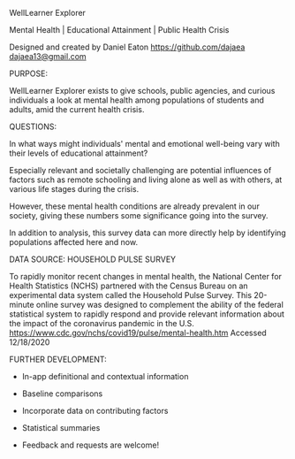 
WellLearner Explorer

Mental Health  |  Educational Attainment  |  Public Health Crisis

Designed and created by Daniel Eaton
https://github.com/dajaea
dajaea13@gmail.com


PURPOSE:

WellLearner Explorer exists to give schools, public agencies, and curious individuals a look at mental health among populations of students and adults, amid the current health crisis.

QUESTIONS:

In what ways might individuals' mental and emotional well-being vary with their levels of educational attainment?  

Especially relevant and societally challenging are potential influences of factors such as remote schooling and living alone as well as with others, at various life stages during the crisis. 

However, these mental health conditions are already prevalent in our society, giving these numbers some significance going into the survey.

In addition to analysis, this survey data can more directly help by identifying populations affected here and now.

DATA SOURCE: HOUSEHOLD PULSE SURVEY

To rapidly monitor recent changes in mental health, the National Center for Health Statistics (NCHS) partnered with the Census Bureau on an experimental data system called the Household Pulse Survey. This 20-minute online survey was designed to complement the ability of the federal statistical system to rapidly respond and provide relevant information about the impact of the coronavirus pandemic in the U.S. 
https://www.cdc.gov/nchs/covid19/pulse/mental-health.htm 
Accessed 12/18/2020

FURTHER DEVELOPMENT:

- In-app definitional and contextual information

- Baseline comparisons

- Incorporate data on contributing factors

- Statistical summaries

- Feedback and requests are welcome!
